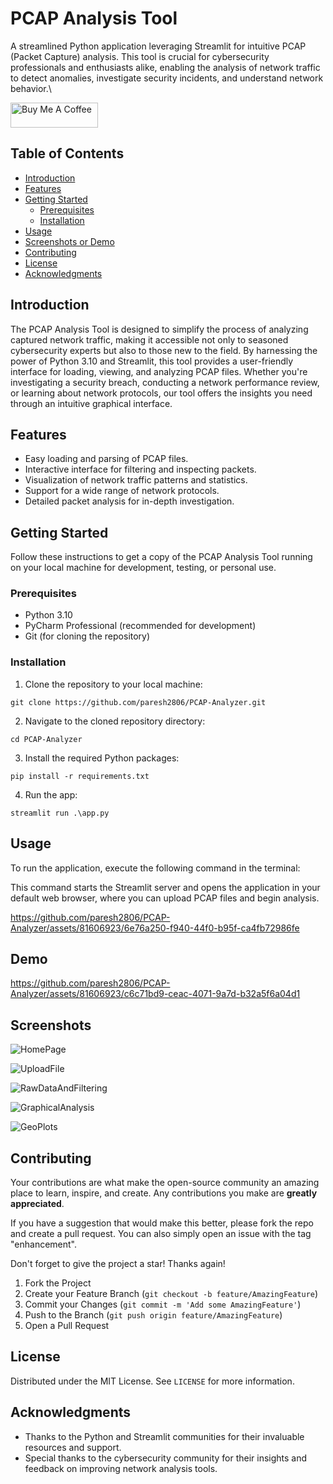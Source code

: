 # PCAP Analysis Tool

A streamlined Python application leveraging Streamlit for intuitive PCAP (Packet Capture) analysis. This tool is crucial for cybersecurity professionals and enthusiasts alike, enabling the analysis of network traffic to detect anomalies, investigate security incidents, and understand network behavior.\\

<a href="https://www.buymeacoffee.com/pareshmakwha" target="_blank"><img src="https://cdn.buymeacoffee.com/buttons/v2/default-yellow.png" alt="Buy Me A Coffee" style="height: 40px !important;width: 140px !important;" ></a>
## Table of Contents

- [Introduction](#introduction)
- [Features](#features)
- [Getting Started](#getting-started)
  - [Prerequisites](#prerequisites)
  - [Installation](#installation)
- [Usage](#usage)
- [Screenshots or Demo](#screenshots-or-demo)
- [Contributing](#contributing)
- [License](#license)
- [Acknowledgments](#acknowledgments)

## Introduction

The PCAP Analysis Tool is designed to simplify the process of analyzing captured network traffic, making it accessible not only to seasoned cybersecurity experts but also to those new to the field. By harnessing the power of Python 3.10 and Streamlit, this tool provides a user-friendly interface for loading, viewing, and analyzing PCAP files. Whether you're investigating a security breach, conducting a network performance review, or learning about network protocols, our tool offers the insights you need through an intuitive graphical interface.

## Features

- Easy loading and parsing of PCAP files.
- Interactive interface for filtering and inspecting packets.
- Visualization of network traffic patterns and statistics.
- Support for a wide range of network protocols.
- Detailed packet analysis for in-depth investigation.

## Getting Started

Follow these instructions to get a copy of the PCAP Analysis Tool running on your local machine for development, testing, or personal use.

### Prerequisites

- Python 3.10
- PyCharm Professional (recommended for development)
- Git (for cloning the repository)

### Installation

1. Clone the repository to your local machine:
```
git clone https://github.com/paresh2806/PCAP-Analyzer.git
```

2. Navigate to the cloned repository directory:
```
cd PCAP-Analyzer
```

3. Install the required Python packages:
```
pip install -r requirements.txt
```
4. Run the app:
```
streamlit run .\app.py
```



## Usage

To run the application, execute the following command in the terminal:




This command starts the Streamlit server and opens the application in your default web browser, where you can upload PCAP files and begin analysis.


https://github.com/paresh2806/PCAP-Analyzer/assets/81606923/6e76a250-f940-44f0-b95f-ca4fb72986fe



## Demo
https://github.com/paresh2806/PCAP-Analyzer/assets/81606923/c6c71bd9-ceac-4071-9a7d-b32a5f6a04d1



## Screenshots 

![HomePage](https://github.com/paresh2806/PCAP-Analyzer/blob/Features/images/HomePage.PNG) 

![UploadFile](https://github.com/paresh2806/PCAP-Analyzer/blob/Features/images/UploadFile.PNG)

![RawDataAndFiltering](https://github.com/paresh2806/PCAP-Analyzer/blob/Features/images/RawDataAndFiltering.PNG)

![GraphicalAnalysis](https://github.com/paresh2806/PCAP-Analyzer/blob/Features/images/GraphicalAnalysis.PNG)

![GeoPlots](https://github.com/paresh2806/PCAP-Analyzer/blob/Features/images/GeoPlots.PNG)

## Contributing

Your contributions are what make the open-source community an amazing place to learn, inspire, and create. Any contributions you make are **greatly appreciated**.

If you have a suggestion that would make this better, please fork the repo and create a pull request. You can also simply open an issue with the tag "enhancement".

Don't forget to give the project a star! Thanks again!

1. Fork the Project
2. Create your Feature Branch (`git checkout -b feature/AmazingFeature`)
3. Commit your Changes (`git commit -m 'Add some AmazingFeature'`)
4. Push to the Branch (`git push origin feature/AmazingFeature`)
5. Open a Pull Request

## License

Distributed under the MIT License. See `LICENSE` for more information.

## Acknowledgments

- Thanks to the Python and Streamlit communities for their invaluable resources and support.
- Special thanks to the cybersecurity community for their insights and feedback on improving network analysis tools.



